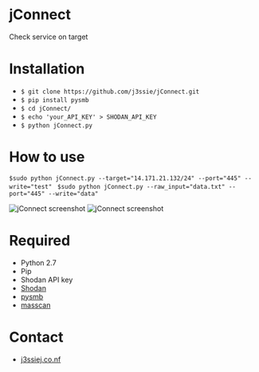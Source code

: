 jConnect
====================
Check service on target

# Installation
- `$ git clone https://github.com/j3ssie/jConnect.git `
- `$ pip install pysmb`
- `$ cd jConnect/`
- `$ echo 'your_API_KEY' > SHODAN_API_KEY`
- `$ python jConnect.py`

# How to use
```$sudo python jConnect.py --target="14.171.21.132/24" --port="445" --write="test" ```
```$sudo python jConnect.py --raw_input="data.txt" --port="445" --write="data" ```

![jConnect screenshot](https://github.com/j3ssie/jConnect/blob/master/screenshots/1.png)
![jConnect screenshot](https://github.com/j3ssie/jConnect/blob/master/screenshots/2.png)

# Required
- Python 2.7
- Pip
- Shodan API key
- [Shodan](http://shodan.readthedocs.io/en/latest/index.html)
- [pysmb](https://pythonhosted.org/pysmb/api/smb_SMBConnection.html)
- [masscan](https://github.com/robertdavidgraham/masscan)

# Contact
- [j3ssiej.co.nf](http://j3ssiej.co.nf)
